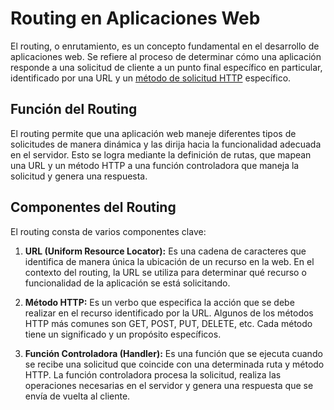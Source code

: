 # Routing en Aplicaciones Web

El routing, o enrutamiento, es un concepto fundamental en el desarrollo de aplicaciones web. Se refiere al proceso de determinar cómo una aplicación responde a una solicitud de cliente a un punto final específico en particular, identificado por una URL y un [método de solicitud HTTP](Métodos%20HTTP.md) específico.

## Función del Routing

El routing permite que una aplicación web maneje diferentes tipos de solicitudes de manera dinámica y las dirija hacia la funcionalidad adecuada en el servidor. Esto se logra mediante la definición de rutas, que mapean una URL y un método HTTP a una función controladora que maneja la solicitud y genera una respuesta.

## Componentes del Routing

El routing consta de varios componentes clave:

1. **URL (Uniform Resource Locator):** Es una cadena de caracteres que identifica de manera única la ubicación de un recurso en la web. En el contexto del routing, la URL se utiliza para determinar qué recurso o funcionalidad de la aplicación se está solicitando.

2. **Método HTTP:** Es un verbo que especifica la acción que se debe realizar en el recurso identificado por la URL. Algunos de los métodos HTTP más comunes son GET, POST, PUT, DELETE, etc. Cada método tiene un significado y un propósito específicos.

3. **Función Controladora (Handler):** Es una función que se ejecuta cuando se recibe una solicitud que coincide con una determinada ruta y método HTTP. La función controladora procesa la solicitud, realiza las operaciones necesarias en el servidor y genera una respuesta que se envía de vuelta al cliente.